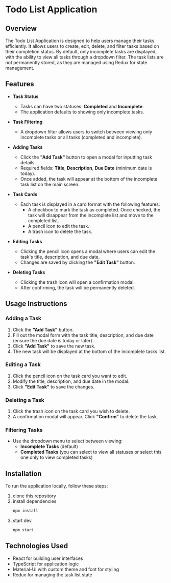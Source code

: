 # Todo List Application

## Overview

The Todo List Application is designed to help users manage their tasks efficiently. It allows users to create, edit, delete, and filter tasks based on their completion status. By default, only incomplete tasks are displayed, with the ability to view all tasks through a dropdown filter. The task lists are not permanently stored, as they are managed using Redux for state management.

## Features

- **Task Status**

  - Tasks can have two statuses: **Completed** and **Incomplete**.
  - The application defaults to showing only incomplete tasks.

- **Task Filtering**

  - A dropdown filter allows users to switch between viewing only incomplete tasks or all tasks (completed and incomplete).

- **Adding Tasks**

  - Click the **"Add Task"** button to open a modal for inputting task details.
  - Required fields: **Title**, **Description**, **Due Date** (minimum date is today).
  - Once added, the task will appear at the bottom of the incomplete task list on the main screen.

- **Task Cards**

  - Each task is displayed in a card format with the following features:
    - A checkbox to mark the task as completed. Once checked, the task will disappear from the incomplete list and move to the completed list.
    - A pencil icon to edit the task.
    - A trash icon to delete the task.

- **Editing Tasks**

  - Clicking the pencil icon opens a modal where users can edit the task's title, description, and due date.
  - Changes are saved by clicking the **"Edit Task"** button.

- **Deleting Tasks**
  - Clicking the trash icon will open a confirmation modal.
  - After confirming, the task will be permanently deleted.

## Usage Instructions

### Adding a Task

1. Click the **"Add Task"** button.
2. Fill out the modal form with the task title, description, and due date (ensure the due date is today or later).
3. Click **"Add Task"** to save the new task.
4. The new task will be displayed at the bottom of the incomplete tasks list.

### Editing a Task

1. Click the pencil icon on the task card you want to edit.
2. Modify the title, description, and due date in the modal.
3. Click **"Edit Task"** to save the changes.

### Deleting a Task

1. Click the trash icon on the task card you wish to delete.
2. A confirmation modal will appear. Click **"Confirm"** to delete the task.

### Filtering Tasks

- Use the dropdown menu to select between viewing:
  - **Incomplete Tasks** (default)
  - **Completed Tasks** (you can select to view all statuses or select this one only to view completed tasks)

## Installation

To run the application locally, follow these steps:

1. clone this repository
2. install dependencies
   ```bash
   npm install
   ```
3. start dev
   ```bash
   npm start
   ```

## Technologies Used

- React for building user interfaces
- TypeScript for application logic
- Material-UI with custom theme and font for styling
- Redux for managing the task list state
